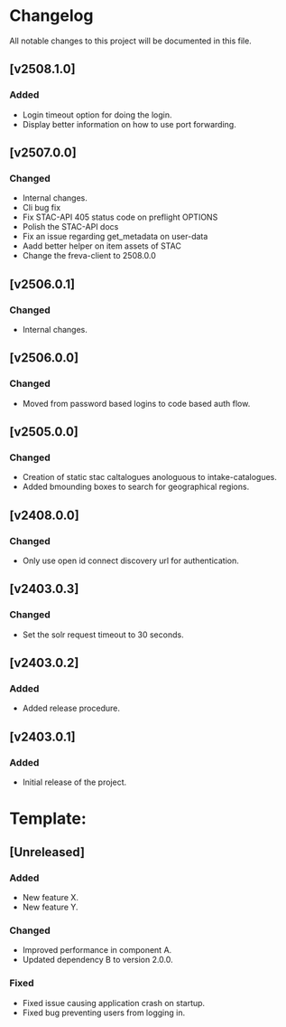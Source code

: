 # Changelog

All notable changes to this project will be documented in this file.
## [v2508.1.0]
### Added
 - Login timeout option for doing the login.
 - Display better information on how to use port forwarding.

## [v2507.0.0]
### Changed
 - Internal changes.
 - Cli bug fix
 - Fix STAC-API 405 status code on preflight OPTIONS
 - Polish the STAC-API docs
 - Fix an issue regarding get_metadata on user-data
 - Aadd better helper on item assets of STAC
 - Change the freva-client to 2508.0.0

## [v2506.0.1]
### Changed
 - Internal changes.

## [v2506.0.0]
### Changed
 - Moved from password based logins to code based auth flow.

## [v2505.0.0]
### Changed
- Creation of static stac caltalogues anologuous to intake-catalogues.
- Added bmounding boxes to search for geographical regions.

## [v2408.0.0]
### Changed
- Only use open id connect discovery url for authentication.

## [v2403.0.3]

### Changed
- Set the solr request timeout to 30 seconds.

## [v2403.0.2]

### Added
- Added release procedure.

## [v2403.0.1]

### Added
- Initial release of the project.


# Template:
## [Unreleased]

### Added
- New feature X.
- New feature Y.

### Changed
- Improved performance in component A.
- Updated dependency B to version 2.0.0.

### Fixed
- Fixed issue causing application crash on startup.
- Fixed bug preventing users from logging in.
